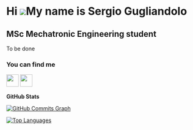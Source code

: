 Hi ![](https://user-images.githubusercontent.com/18350557/176309783-0785949b-9127-417c-8b55-ab5a4333674e.gif)My name is Sergio Gugliandolo
==========================================================================================================================================
MSc Mechatronic Engineering student
-----------------------------------
To be done


### You can find me

<p align="left"> <a href="https://www.github.com/tizio0o0o0o" target="_blank" rel="noreferrer"><img src="https://raw.githubusercontent.com/danielcranney/readme-generator/main/public/icons/socials/github.svg" width="32" height="32" /></a> <a href="https://www.linkedin.com/in/sergio-gugliandolo" target="_blank" rel="noreferrer"><img src="https://raw.githubusercontent.com/danielcranney/readme-generator/main/public/icons/socials/linkedin.svg" width="32" height="32" /></a></p>

<b>GitHub Stats</b>
  
<a href="http://www.github.com/tizio0o0o0o"><img src="https://github-readme-activity-graph.cyclic.app/graph?username=tizio0o0o0o&bg_color=1c1917&color=ffffff&line=0891b2&point=ffffff&area_color=1c1917&area=true&hide_border=true&custom_title=GitHub%20Commits%20Graph" alt="GitHub Commits Graph" /></a>

<a href="https://github.com/tizio0o0o0o" align="left"><img src="https://github-readme-stats.vercel.app/api/top-langs/?username=tizio0o0o0o&langs_count=10&title_color=0891b2&text_color=ffffff&icon_color=0891b2&bg_color=1c1917&hide_border=true&locale=en&custom_title=Top%20%Languages" alt="Top Languages" /></a>

